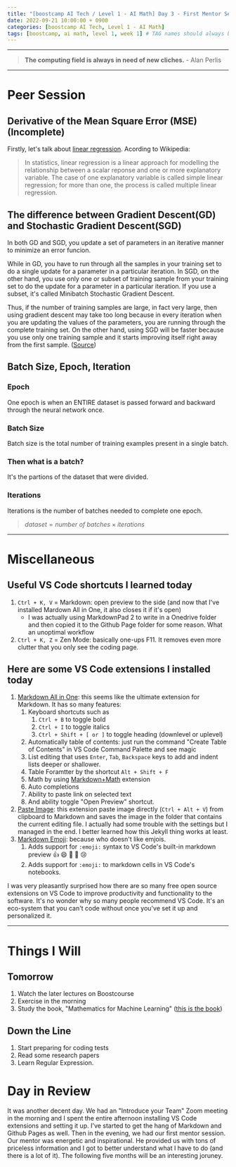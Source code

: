 ```yaml
---
title: "[boostcamp AI Tech / Level 1 - AI Math] Day 3 - First Mentor Session and VS Code Extensions"
date: 2022-09-21 10:00:00 + 0900
categories: [boostcamp AI Tech, Level 1 - AI Math]
tags: [boostcamp, ai math, level 1, week 1]	# TAG names should always be lowercase
---
```


- - -

> **The computing field is always in need of new cliches.** - Alan Perlis

- - -

# Peer Session

## Derivative of the Mean Square Error (MSE) (Incomplete)

Firstly, let's talk about [linear regression](https://en.wikipedia.org/wiki/Linear_regression). Acording to Wikipedia:
> In statistics, linear regression is a linear approach for modelling the relationship between a scalar reponse and one or more explanatory variable. The case of one explanatory variable is called simple linear regression; for more than one, the process is called multiple linear regression.

## The difference between Gradient Descent(GD) and Stochastic Gradient Descent(SGD)

In both GD and SGD, you update a set of parameters in an iterative manner to minimize an error funcion.

While in GD, you have to run through all the samples in your training set to do a single update for a parameter in a particular  iteration. In SGD, on the other hand, you use only one or subset of training sample from your training set to do the update for a parameter in a particular iteration. If you use a subset, it's called Minibatch Stochastic Gradient Descent.

Thus, if the number of training samples are large, in fact very large, then using gradient descent may take too long because in every iteration when you are updating the values of the parameters, you are running through the complete training set. On the other hand, using SGD will be faster because you use only one training sample and it starts improving itself right away from the first sample. ([Source](https://www.quora.com/Whats-the-difference-between-gradient-descent-and-stochastic-gradient-descent))

## Batch Size, Epoch, Iteration

### Epoch
One epoch is when an ENTIRE dataset is passed forward and backward through the neural network once.

### Batch Size
Batch size is the total number of training examples present in a single batch.

### Then what is a batch?
It's the partions of the dataset that were divided.

### Iterations

Iterations is the number of batches needed to complete one epoch.

> $dataset = number~of~batches \times iterations$
>
- - -	

# Miscellaneous

## Useful VS Code shortcuts I learned today

1. `Ctrl + K, V` = Markdown: open preview to the side (and now that I've installed Mardown All in One, it also closes it if it's open)
    *  I was actually using MarkdownPad 2 to write in a Onedrive folder and then copied it to the Github Page folder for some reason. What an unoptimal workflow
2. `Ctrl + K, Z` = Zen Mode: basically one-ups F11. It removes even more clutter that you only see the coding page.

## Here are some VS Code extensions I installed today
1. [Markdown All in One](https://marketplace.visualstudio.com/items?itemName=yzhang.markdown-all-in-one): this seems like the ultimate extension for Markdown. It has so many features:
   1. Keyboard shortcuts such as
      1. `Ctrl + B` to toggle bold
      2. `Ctrl + I` to toggle italics
      3. `Ctrl + Shift + [ or ]` to toggle heading (downlevel or uplevel)
   2. Automatically table of contents: just run the command "Create Table of Contents" in VS Code Command Palette and see magic
   3. List editing that uses `Enter`, `Tab`, `Backspace` keys to add and indent lists deeper or shallower.
   4. Table Foramtter by the shortcut `Alt + Shift + F`
   5. Math by using [Markdown+Math](https://marketplace.visualstudio.com/items?itemName=goessner.mdmath) extension
   6. Auto completions
   7. Ability to paste link on selected text
   8. And ability toggle "Open Preview" shortcut.
2. [Paste Image](https://marketplace.visualstudio.com/items?itemName=mushan.vscode-paste-image): this extension paste image directly (`Ctrl + Alt + V`) from clipboard to Markdown and saves the image in the folder that contains the current editing file. I actually had some trouble with the settings but I managed in the end. I better learned how this Jekyll thing works at least.
3. [Markdown Emoji](https://marketplace.visualstudio.com/items?itemName=bierner.markdown-emoji): because who doesn't like emjois.
   1. Adds support for `:emoji:` syntax to VS Code's built-in markdown preview :+1: :smile: :carrot: :rocket: :cry:
   2. Adds support for `:emoji:` to markdown cells in VS Code's notebooks.

I was very pleasantly surprised how there are so many free open source extensions on VS Code to improve productivity and functionality to the software. It's no wonder why so many people recommend VS Code. It's an eco-system that you can't code without once you've set it up and personalized it.
- - -
  
# Things I Will

## Tomorrow

1. Watch the later lectures on Boostcourse
2. Exercise in the morning
3. Study the book, "Mathematics for Machine Learning" ([this is the book](https://mml-book.github.io/book/mml-book.pdf))

## Down the Line
1. Start preparing for coding tests
2. Read some research papers
3. Learn Regular Expression.

# Day in Review

It was another decent day. We had an "Introduce your Team" Zoom meeting in the morning and I spent the entire afternoon installing VS Code extensions and setting it up. I've started to get the hang of Markdown and Github Pages as well. Then in the evening, we had our first mentor session. Our mentor was energetic and inspirational. He provided us with tons of priceless information and I got to better understand what I have to do (and there is a lot of it). The following five months will be an interesting joruney.
